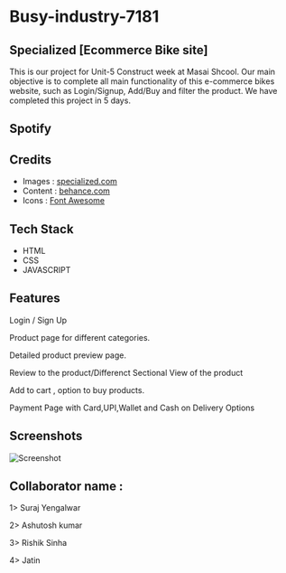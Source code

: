 # Busy-industry-7181
## Specialized [Ecommerce Bike site]
This is our project for Unit-5 Construct week at Masai Shcool. Our main objective is to complete all main functionality of this e-commerce bikes website, such as Login/Signup, Add/Buy and filter the product. We have completed this project in 5 days.

## Spotify
## Credits
- Images : [specialized.com](https://www.specialized.com/)
- Content : [behance.com](https://[www.behance.com](https://www.behance.net/gallery/163145071/Specialized-E-commerce-redesign-UXUI-design?tracking_source=search_projects%7Ce+commerce+website)/)
- Icons : [Font Awesome](https://fontawesome.com/)


## Tech Stack
- HTML
- CSS
- JAVASCRIPT

## Features

Login / Sign Up

Product page for different categories.

Detailed product preview page.

Review to the product/Differenct Sectional View of the product

Add to cart , option to buy products.

Payment Page with Card,UPI,Wallet and Cash on Delivery Options

## Screenshots

![Screenshot ]([https://www.behance.net/gallery/163145071/Specialized-E-commerce-redesign-UXUI-design?tracking_source=search_projects%7Ce+commerce+website](https://github.com/Surajdy/busy-industry-7181/blob/main/Readme%20img/Screenshot%202023-12-03%20212558.png)https://github.com/Surajdy/busy-industry-7181/blob/main/Readme%20img/Screenshot%202023-12-03%20212558.png)

## Collaborator name :

1> Suraj Yengalwar

2> Ashutosh kumar

3> Rishik Sinha

4> Jatin 
